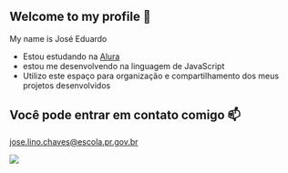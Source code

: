 ## Welcome to my profile 💜


My name is José Eduardo

- Estou estudando na [Alura](https://www.alura.com.br)
- estou me desenvolvendo na linguagem de JavaScript
- Utilizo este espaço para organização e compartilhamento dos meus projetos desenvolvidos

## Você pode entrar em contato comigo 📫

jose.lino.chaves@escola.pr.gov.br

![](https://media1.tenor.com/m/gfelMNw7lYAAAAAC/dive-together-or-dont-dive-helldivers.gif)
